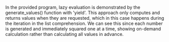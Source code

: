 In the provided program, lazy evaluation is demonstrated by the generate_values() function with 'yield'. This approach only computes and returns values when they are requested, which in this case happens during the iteration in the list comprehension. We can see this since each number is generated and immediately squared one at a time, showing on-demand calculation rather than calculating all values in advance.